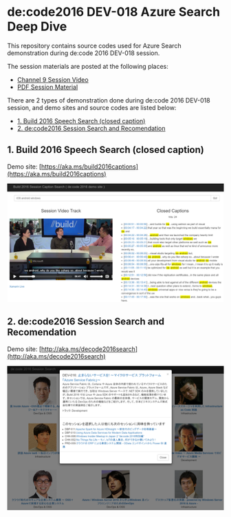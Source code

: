 # de:code2016 DEV-018 Azure Search Deep Dive

This repository contains source codes used for Azure Search demonstration during de:code 2016 DEV-018 session.

The session materials are posted at the following places:

 * [Channel 9 Session Video](https://channel9.msdn.com/Events/de-code/2016/DEV-018)
 * [PDF Session Material](https://docs.com/decode2016/2164/dev-018-azure-search-deep-dive)

There are 2 types of demonstration done during de:code 2016 DEV-018 session, and demo sites and source codes are listed below:

 * [1. Build 2016 Speech Search (closed caption)](#1-build-2016-speech-search-closed-caption)
 * [2. de:code2016 Session Search and Recomendation](#2-decode2016-session-search-and-recomendation)

## 1. Build 2016 Speech Search (closed caption)
Demo site: [https://aka.ms/build2016captions](https://aka.ms/build2016captions)

![build2016 speech search screenshot](https://github.com/yokawasa/decode2016/raw/master/buildsearch/img/screen-build2016sessions-closedcaption-search.png)


## 2. de:code2016 Session Search and Recomendation
Demo site: [http://aka.ms/decode2016search](http://aka.ms/decode2016search)

![decode2016 search and recommendation screenshot](https://github.com/yokawasa/decode2016/raw/master/decodesearch/img/screen-decode2016session-search-recommendation.png)

